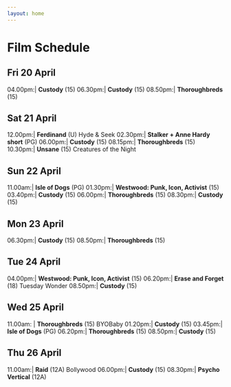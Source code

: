 ```yaml
---
layout: home
---
```



<h1 class="listings--title">Film Schedule</h1>

<!-- ## Wed 18 April

11.00am:| **Isle of Dogs** <span class="certificate">(PG)</span> <span class="label label--byo-baby">BYOBaby</span>
03.45pm:| **Ghost Stories** <span class="certificate">(15)</span>
06.15pm:| **Big Fish & Begonia** <span class="certificate">(PG)</span>
08.45pm:| **120 BPM** <span class="certificate">(15)</span>

## Thu 19 April

05.50pm:| **120 BPM** <span class="certificate">(15)</span>
09.00pm:| **Ghost Stories** <span class="certificate">(15)</span> -->

## Fri 20 April

04.00pm:| **Custody** <span class="certificate">(15)</span>
06.30pm:| **Custody** <span class="certificate">(15)</span>
08.50pm:| **Thoroughbreds** <span class="certificate">(15)</span>

## Sat 21 April

12.00pm:| **Ferdinand** <span class="certificate">(U)</span> <span class="label label--hyde-seek">Hyde &amp; Seek</span>
02.30pm:| **Stalker + Anne Hardy short** <span class="certificate">(PG)</span>
06.00pm:| **Custody** <span class="certificate">(15)</span>
08.15pm:| **Thoroughbreds** <span class="certificate">(15)</span>
10.30pm:| **Unsane** <span class="certificate">(15)</span> <span class="label label--creatures-of-the-night">Creatures of the Night</span>

## Sun 22 April

11.00am:| **Isle of Dogs** <span class="certificate">(PG)</span>
01.30pm:| **Westwood: Punk, Icon, Activist** <span class="certificate">(15)</span>
03.40pm:| **Custody** <span class="certificate">(15)</span>
06.00pm:| **Thoroughbreds** <span class="certificate">(15)</span>
08.30pm:| **Custody** <span class="certificate">(15)</span>

## Mon 23 April

06.30pm:| **Custody** <span class="certificate">(15)</span>
08.50pm:| **Thoroughbreds** <span class="certificate">(15)</span>

## Tue 24 April

04.00pm:| **Westwood: Punk, Icon, Activist** <span class="certificate">(15)</span>
06.20pm:| **Erase and Forget** <span class="certificate">(18)</span> <span class="label label--tuesday-wonder">Tuesday Wonder</span>
08.50pm:| **Custody** <span class="certificate">(15)</span>

## Wed 25 April

11.00am: | **Thoroughbreds** <span class="certificate">(15)</span> <span class="label label--byobaby">BYOBaby</span>
01.20pm:| **Custody** <span class="certificate">(15)</span>
03.45pm:| **Isle of Dogs** <span class="certificate">(PG)</span>
06.20pm:| **Thoroughbreds** <span class="certificate">(15)</span>
08.50pm:| **Custody** <span class="certificate">(15)</span>

## Thu 26 April

11.00am:| **Raid** <span class="certificate">(12A)</span> <span class="label label--bollywood">Bollywood<span>
06.00pm:| **Custody** <span class="certificate">(15)</span>
08.30pm:| **Psycho Vertical** <span class="certificate">(12A)</span>